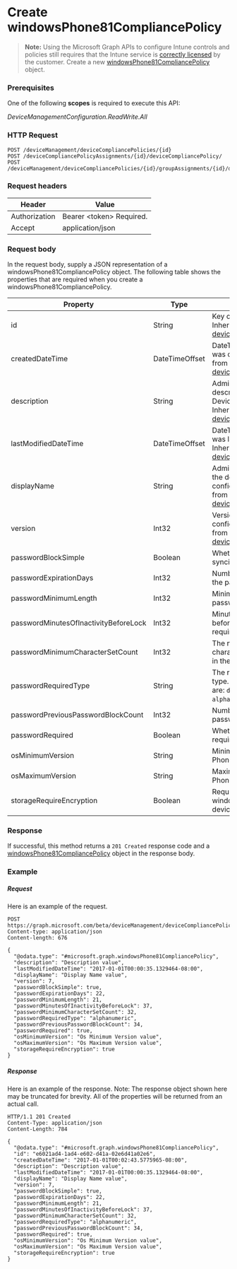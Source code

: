 ﻿# Create windowsPhone81CompliancePolicy> **Note:** Using the Microsoft Graph APIs to configure Intune controls and policies still requires that the Intune service is [correctly licensed](https://www.microsoft.com/en-us/cloud-platform/microsoft-intune-pricing) by the customer.
Create a new [windowsPhone81CompliancePolicy](../resources/intune_deviceconfig_windowsphone81compliancepolicy.md) object.
### Prerequisites
One of the following **scopes** is required to execute this API:

*DeviceManagementConfiguration.ReadWrite.All*
### HTTP Request
<!-- {
  "blockType": "ignored"
}
-->
```http
POST /deviceManagement/deviceCompliancePolicies/{id}
POST /deviceCompliancePolicyAssignments/{id}/deviceCompliancePolicy/
POST /deviceManagement/deviceCompliancePolicies/{id}/groupAssignments/{id}/deviceCompliancePolicy/
```

### Request headers
|Header|Value|
|---|---|
|Authorization|Bearer &lt;token&gt; Required.|
|Accept|application/json|

### Request body
In the request body, supply a JSON representation of a windowsPhone81CompliancePolicy object.
The following table shows the properties that are required when you create a windowsPhone81CompliancePolicy.

|Property|Type|Description|
|---|---|---|
|id|String|Key of the entity. Inherited from [deviceCompliancePolicy](../resources/intune_deviceconfig_devicecompliancepolicy.md)|
|createdDateTime|DateTimeOffset|DateTime the object was created. Inherited from [deviceCompliancePolicy](../resources/intune_deviceconfig_devicecompliancepolicy.md)|
|description|String|Admin provided description of the Device Configuration. Inherited from [deviceCompliancePolicy](../resources/intune_deviceconfig_devicecompliancepolicy.md)|
|lastModifiedDateTime|DateTimeOffset|DateTime the object was last modified. Inherited from [deviceCompliancePolicy](../resources/intune_deviceconfig_devicecompliancepolicy.md)|
|displayName|String|Admin provided name of the device configuration. Inherited from [deviceCompliancePolicy](../resources/intune_deviceconfig_devicecompliancepolicy.md)|
|version|Int32|Version of the device configuration. Inherited from [deviceCompliancePolicy](../resources/intune_deviceconfig_devicecompliancepolicy.md)|
|passwordBlockSimple|Boolean|Whether or not to block syncing the calendar.|
|passwordExpirationDays|Int32|Number of days before the password expires.|
|passwordMinimumLength|Int32|Minimum length of passwords.|
|passwordMinutesOfInactivityBeforeLock|Int32|Minutes of inactivity before a password is required.|
|passwordMinimumCharacterSetCount|Int32|The number of character sets required in the password.|
|passwordRequiredType|String|The required password type. Possible values are: `deviceDefault`, `alphanumeric`, `numeric`.|
|passwordPreviousPasswordBlockCount|Int32|Number of previous passwords to block.|
|passwordRequired|Boolean|Whether or not to require a password.|
|osMinimumVersion|String|Minimum Windows Phone version.|
|osMaximumVersion|String|Maximum Windows Phone version.|
|storageRequireEncryption|Boolean|Require encryption on windows phone devices.|



### Response
If successful, this method returns a `201 Created` response code and a [windowsPhone81CompliancePolicy](../resources/intune_deviceconfig_windowsphone81compliancepolicy.md) object in the response body.

### Example
##### Request
Here is an example of the request.
```http
POST https://graph.microsoft.com/beta/deviceManagement/deviceCompliancePolicies/{id}
Content-type: application/json
Content-length: 676

{
  "@odata.type": "#microsoft.graph.windowsPhone81CompliancePolicy",
  "description": "Description value",
  "lastModifiedDateTime": "2017-01-01T00:00:35.1329464-08:00",
  "displayName": "Display Name value",
  "version": 7,
  "passwordBlockSimple": true,
  "passwordExpirationDays": 22,
  "passwordMinimumLength": 21,
  "passwordMinutesOfInactivityBeforeLock": 37,
  "passwordMinimumCharacterSetCount": 32,
  "passwordRequiredType": "alphanumeric",
  "passwordPreviousPasswordBlockCount": 34,
  "passwordRequired": true,
  "osMinimumVersion": "Os Minimum Version value",
  "osMaximumVersion": "Os Maximum Version value",
  "storageRequireEncryption": true
}
```

##### Response
Here is an example of the response. Note: The response object shown here may be truncated for brevity. All of the properties will be returned from an actual call.
```http
HTTP/1.1 201 Created
Content-Type: application/json
Content-Length: 784

{
  "@odata.type": "#microsoft.graph.windowsPhone81CompliancePolicy",
  "id": "e6021ad4-1ad4-e602-d41a-02e6d41a02e6",
  "createdDateTime": "2017-01-01T00:02:43.5775965-08:00",
  "description": "Description value",
  "lastModifiedDateTime": "2017-01-01T00:00:35.1329464-08:00",
  "displayName": "Display Name value",
  "version": 7,
  "passwordBlockSimple": true,
  "passwordExpirationDays": 22,
  "passwordMinimumLength": 21,
  "passwordMinutesOfInactivityBeforeLock": 37,
  "passwordMinimumCharacterSetCount": 32,
  "passwordRequiredType": "alphanumeric",
  "passwordPreviousPasswordBlockCount": 34,
  "passwordRequired": true,
  "osMinimumVersion": "Os Minimum Version value",
  "osMaximumVersion": "Os Maximum Version value",
  "storageRequireEncryption": true
}
```



